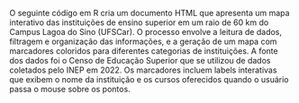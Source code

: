 O seguinte código em R cria um documento HTML que apresenta um mapa interativo das instituições de ensino superior em um raio de 60 km do Campus Lagoa do Sino (UFSCar). O processo envolve a leitura de dados, filtragem e organização das informações, e a geração de um mapa com marcadores coloridos para diferentes categorias de instituições. A fonte dos dados foi o Censo de Educação Superior que se utilizou de dados coletados pelo INEP em 2022. Os marcadores incluem labels interativas que exibem o nome da instituição e os cursos oferecidos quando o usuário passa o mouse sobre os pontos.
